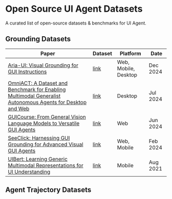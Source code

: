 # Open Source UI Agent Datasets

A curated list of open-source datasets & benchmarks for UI Agent.

## Grounding Datasets

| Paper                                                                                  | Dataset                                                    | Platform | Date     |
|----------------------------------------------------------------------------------------|------------------------------------------------------------|--------|----------|
| [Aria-UI: Visual Grounding for GUI Instructions](https://www.arxiv.org/abs/2412.16256) | [link](https://huggingface.co/datasets/Aria-UI/Aria-UI_Data) | Web, Mobile, Desktop | Dec 2024 |
| [OmniACT: A Dataset and Benchmark for Enabling Multimodal Generalist Autonomous Agents for Desktop and Web](https://arxiv.org/abs/2402.17553) | [link](https://huggingface.co/datasets/Writer/omniact) | Desktop | Jul 2024 |
| [GUICourse: From General Vision Language Models to Versatile GUI Agents](https://arxiv.org/abs/2406.11317) | [link](https://github.com/RUCBM/GUICourse) | Web | Jun 2024 |
| [SeeClick: Harnessing GUI Grounding for Advanced Visual GUI Agents](https://arxiv.org/abs/2401.10935) | [link](https://github.com/njucckevin/SeeClick/blob/main/readme_data.md) | Web, Mobile | Feb 2024 |
| [UIBert: Learning Generic Multimodal Representations for UI Understanding](https://arxiv.org/abs/2107.13731) | [link](https://github.com/google-research-datasets/uibert) | Mobile | Aug 2021 |





## Agent Trajectory Datasets

